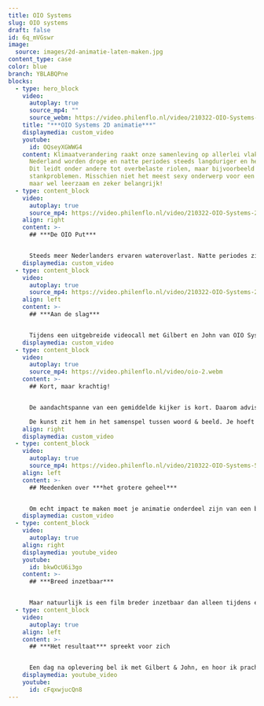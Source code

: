 ```yaml
---
title: OIO Systems
slug: OIO systems
draft: false
id: 6q_mVGswr
image:
  source: images/2d-animatie-laten-maken.jpg
content_type: case
color: blue
branch: YBLABQPne
blocks:
  - type: hero_block
    video:
      autoplay: true
      source_mp4: ""
      source_webm: https://video.philenflo.nl/video/210322-OIO-Systems-2D-animatie-Phil-en-Flo-2.mp4
    title: "***OIO Systems 2D animatie***"
    displaymedia: custom_video
    youtube:
      id: OQseyXGWWG4
    content: Klimaatverandering raakt onze samenleving op allerlei vlakken. Ook in
      Nederland worden droge en natte periodes steeds langduriger en heftiger.
      Dit leidt onder andere tot overbelaste riolen, maar bijvoorbeeld ook
      stankproblemen. Misschien niet het meest sexy onderwerp voor een animatie,
      maar wel leerzaam en zeker belangrijk!
  - type: content_block
    video:
      autoplay: true
      source_mp4: https://video.philenflo.nl/video/210322-OIO-Systems-2D-animatie-Phil-en-Flo-3.mp4
    align: right
    content: >-
      ## ***De OIO Put***


      Steeds meer Nederlanders ervaren wateroverlast. Natte periodes zijn langer en intenser wat zorgt voor een overbelast riool. Putten overstromen, en rioolwater stroomt huizen binnen via doucheputjes en toiletten. Gelukkig heeft OIO Sytems de oplossing! De OIO Put! Maar hoe leg je nu eenvoudig uit waarom de OIO put zo belangrijk is?
    displaymedia: custom_video
  - type: content_block
    video:
      autoplay: true
      source_mp4: https://video.philenflo.nl/video/210322-OIO-Systems-2D-animatie-Phil-en-Flo-6.mp4
    align: left
    content: >-
      ## ***Aan de slag***


      Tijdens een uitgebreide videocall met Gilbert en John van OIO Systems, leerden we hoe de put werkt en waar deze toe dient. Gelukkig konden we op voorhand een fysiek exemplaar ontvangen, zodat Sophie, onze 2D-animator een goed beeld kon krijgen van de put. Hierdoor konden we de put precies nabouwen.
    displaymedia: custom_video
  - type: content_block
    video:
      autoplay: true
      source_mp4: https://video.philenflo.nl/video/oio-2.webm
    content: >-
      ## Kort, maar krachtig!


      De aandachtspanne van een gemiddelde kijker is kort. Daarom adviseren we om animaties en films zo kort en krachtig mogelijk te houden. Ons streven is dan ook om binnen één minuut te blijven. Hoe schets je nu de context, het probleem én de oplossing in één minuut?

      De kunst zit hem in het samenspel tussen woord & beeld. Je hoeft bijvoorbeeld niet alles te benoemen, omdat je ook veel kan zien. OIO Systems gaf ons een mooie uitdaging!
    align: right
    displaymedia: custom_video
  - type: content_block
    video:
      autoplay: true
      source_mp4: https://video.philenflo.nl/video/210322-OIO-Systems-5-Phil-en-Flo-website-source.mp4
    align: left
    content: >-
      ## Meedenken over ***het grotere geheel***


      Om echt impact te maken moet je animatie onderdeel zijn van een bredere en goed uitgedachte marketingmix. We denken graag mee hoe onze films onderdeel kunnen zijn van jouw marketingplan. Zo vragen wij onze partners aan het begin van een samenwerking altijd het volgende: ‘’Wat is het doel van deze film?’’ En iets als “meer klanten binnenhalen” is dan niet voldoende voor ons. Wie gaat deze film kijken, en in welke fase gaat iemand deze film kijken? Dit zijn enkele belangrijke, basale vragen waar vanuit wij vertrekken. Voor OIO Systems dient de film allereerst als een ondersteunende tool voor het salesteam. Dit betekent dat tijdens een klantoverleg de film ingezet kan worden om de OIO put eenvoudig in één minuut uit te leggen. Dat scheelt een hoop onsmakelijke foto’s en geïmproviseerde abstracte tekeningen.
    displaymedia: custom_video
  - type: content_block
    video:
      autoplay: true
    align: right
    displaymedia: youtube_video
    youtube:
      id: bkwOcU6i3go
    content: >-
      ## ***Breed inzetbaar***


      Maar natuurlijk is een film breder inzetbaar dan alleen tijdens een klantoverleg. Zo maakten we een teaserfilm speciaal voor Linkedin. Zo kunnen ook nieuwe leads verzameld worden, en is adverteren via Linkedin maar ook Youtube binnen handbereik.
  - type: content_block
    video:
      autoplay: true
    align: left
    content: >-
      ## ***Het resultaat*** spreekt voor zich


      Een dag na oplevering bel ik met Gilbert & John, en hoor ik prachtig nieuws. De animatie heeft op de dag van oplevering direct geholpen een nieuwe klant binnen te halen. Een succes voor OIO Systems en voor ons een prachtige beloning voor onze samenwerking!
    displaymedia: youtube_video
    youtube:
      id: cFqxwjucQn8
---
```


